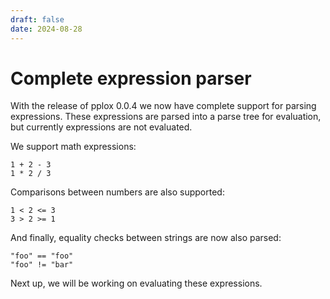 ```yaml
---
draft: false
date: 2024-08-28
---
```


# Complete expression parser
With the release of pplox 0.0.4 we now have complete support for parsing expressions.
These expressions are parsed into a parse tree for evaluation, but currently expressions are not evaluated.

We support math expressions:
```
1 + 2 - 3
1 * 2 / 3
```

Comparisons between numbers are also supported:
```
1 < 2 <= 3
3 > 2 >= 1
```

And finally, equality checks between strings are now also parsed:
```
"foo" == "foo"
"foo" != "bar"
```

Next up, we will be working on evaluating these expressions.